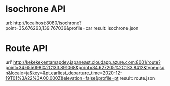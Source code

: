 # Isochrone API
url: http://localhost:8080/isochrone?point=35.676263,139.767036&profile=car
result: isochrone.json

# Route API
url' http://kekekekentamapdev.japaneast.cloudapp.azure.com:8001/route?point=34.655098%2C133.891068&point=34.627205%2C133.8412&type=json&locale=ja&key=&pt.earliest_departure_time=2020-12-19T01%3A22%3A00.000Z&elevation=false&profile=pt
result: route.json
